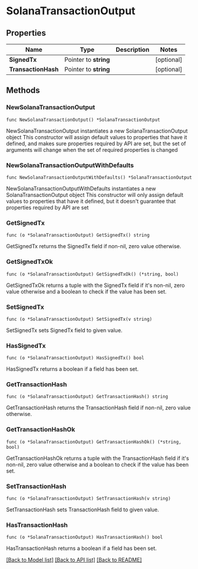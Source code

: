 # SolanaTransactionOutput

## Properties

| Name                | Type                  | Description | Notes       |
| ------------------- | --------------------- | ----------- | ----------- |
| **SignedTx**        | Pointer to **string** |             | \[optional] |
| **TransactionHash** | Pointer to **string** |             | \[optional] |

## Methods

### NewSolanaTransactionOutput

`func NewSolanaTransactionOutput() *SolanaTransactionOutput`

NewSolanaTransactionOutput instantiates a new SolanaTransactionOutput object This constructor will assign default values to properties that have it defined, and makes sure properties required by API are set, but the set of arguments will change when the set of required properties is changed

### NewSolanaTransactionOutputWithDefaults

`func NewSolanaTransactionOutputWithDefaults() *SolanaTransactionOutput`

NewSolanaTransactionOutputWithDefaults instantiates a new SolanaTransactionOutput object This constructor will only assign default values to properties that have it defined, but it doesn't guarantee that properties required by API are set

### GetSignedTx

`func (o *SolanaTransactionOutput) GetSignedTx() string`

GetSignedTx returns the SignedTx field if non-nil, zero value otherwise.

### GetSignedTxOk

`func (o *SolanaTransactionOutput) GetSignedTxOk() (*string, bool)`

GetSignedTxOk returns a tuple with the SignedTx field if it's non-nil, zero value otherwise and a boolean to check if the value has been set.

### SetSignedTx

`func (o *SolanaTransactionOutput) SetSignedTx(v string)`

SetSignedTx sets SignedTx field to given value.

### HasSignedTx

`func (o *SolanaTransactionOutput) HasSignedTx() bool`

HasSignedTx returns a boolean if a field has been set.

### GetTransactionHash

`func (o *SolanaTransactionOutput) GetTransactionHash() string`

GetTransactionHash returns the TransactionHash field if non-nil, zero value otherwise.

### GetTransactionHashOk

`func (o *SolanaTransactionOutput) GetTransactionHashOk() (*string, bool)`

GetTransactionHashOk returns a tuple with the TransactionHash field if it's non-nil, zero value otherwise and a boolean to check if the value has been set.

### SetTransactionHash

`func (o *SolanaTransactionOutput) SetTransactionHash(v string)`

SetTransactionHash sets TransactionHash field to given value.

### HasTransactionHash

`func (o *SolanaTransactionOutput) HasTransactionHash() bool`

HasTransactionHash returns a boolean if a field has been set.

[\[Back to Model list\]](./#documentation-for-models) [\[Back to API list\]](./#documentation-for-api-endpoints) [\[Back to README\]](./)
